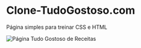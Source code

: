 # Clone-TudoGostoso.com
 Página simples para treinar CSS e HTML

 ![Página Tudo Gostoso de Receitas](/Imagens/modelo_projeto_pagina-receitas.png)

